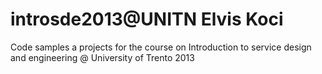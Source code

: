 introsde2013@UNITN
Elvis Koci
============

Code samples a projects for the course on Introduction to service design and engineering @ University of Trento
2013
